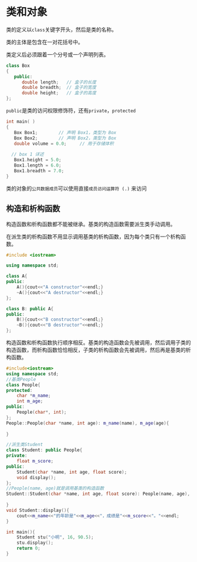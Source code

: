 # 类和对象

类的定义以`class`关键字开头，然后是类的名称。

类的主体是包含在一对花括号中。

类定义后必须跟着一个分号或一个声明列表。

```c++
class Box
{
   public:
      double length;   // 盒子的长度
      double breadth;  // 盒子的宽度
      double height;   // 盒子的高度
};
```

`public`是类的访问权限修饰符，还有`private`，`protected`

```c++
int main( )
{
   Box Box1;        // 声明 Box1，类型为 Box
   Box Box2;        // 声明 Box2，类型为 Box
   double volume = 0.0;     // 用于存储体积
  
  // box 1 详述
   Box1.height = 5.0; 
   Box1.length = 6.0; 
   Box1.breadth = 7.0;
}
```

类的对象的`公共数据成员`可以使用直接`成员访问运算符 (.)` 来访问

## 构造和析构函数

构造函数和析构函数都不能被继承。基类的构造函数需要派生类手动调用。

在派生类的析构函数不用显示调用基类的析构函数，因为每个类只有一个析构函数。

```c++
#include <iostream>

using namespace std;

class A{
public:
    A(){cout<<"A constructor"<<endl;}
    ~A(){cout<<"A destructor"<<endl;}
};

class B: public A{
public:
    B(){cout<<"B constructor"<<endl;}
    ~B(){cout<<"B destructor"<<endl;}
};
```

构造函数和析构函数执行顺序相反。基类的构造函数会先被调用，然后调用子类的构造函数，而析构函数恰恰相反，子类的析构函数会先被调用，然后再是基类的析构函数。

```c++
#include<iostream>
using namespace std;
//基类People
class People{
protected:
    char *m_name;
    int m_age;
public:
    People(char*, int);
};
People::People(char *name, int age): m_name(name), m_age(age){
  
}

//派生类Student
class Student: public People{
private:
    float m_score;
public:
    Student(char *name, int age, float score);
    void display();
};
//People(name, age)就是调用基类的构造函数
Student::Student(char *name, int age, float score): People(name, age), m_score(score){
  
}
void Student::display(){
    cout<<m_name<<"的年龄是"<<m_age<<"，成绩是"<<m_score<<"。"<<endl;
}

int main(){
    Student stu("小明", 16, 90.5);
    stu.display();
    return 0;
}
```